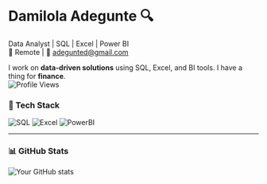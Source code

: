# Damilola Adegunte 🔍
Data Analyst | SQL | Excel | Power BI  
📍 Remote | 📧 adegunted@gmail.com  

I work on **data-driven solutions** using SQL, Excel, and BI tools. I have a thing for **finance**.  
![Profile Views](https://komarev.com/ghpvc/?username=th3realAyo&color=blue)

### 🔧 Tech Stack
![SQL](https://img.shields.io/badge/SQL-025E8C?logo=postgresql&logoColor=white)
![Excel](https://img.shields.io/badge/Excel-217346?logo=microsoft-excel&logoColor=white)
![PowerBI](https://img.shields.io/badge/PowerBI-F2C811?logo=powerbi&logoColor=black)

---

### 📊 GitHub Stats
![Your GitHub stats](https://github-readme-stats.vercel.app/api?username=th3realAyoe&show_icons=true&theme=tokyonight)
